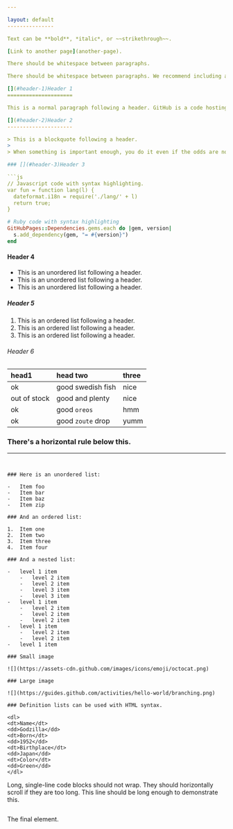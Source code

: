 ```yaml
---

layout: default
---------------

Text can be **bold**, *italic*, or ~~strikethrough~~.

[Link to another page](another-page).

There should be whitespace between paragraphs.

There should be whitespace between paragraphs. We recommend including a README, or a file with information about your project.

[](#header-1)Header 1
=====================

This is a normal paragraph following a header. GitHub is a code hosting platform for version control and collaboration. It lets you and others work together on projects from anywhere.

[](#header-2)Header 2
---------------------

> This is a blockquote following a header.
>
> When something is important enough, you do it even if the odds are not in your favor.

### [](#header-3)Header 3

```js
// Javascript code with syntax highlighting.
var fun = function lang(l) {
  dateformat.i18n = require('./lang/' + l)
  return true;
}
```

```ruby
# Ruby code with syntax highlighting
GitHubPages::Dependencies.gems.each do |gem, version|
  s.add_dependency(gem, "= #{version}")
end
```

#### [](#header-4)Header 4

-	This is an unordered list following a header.
-	This is an unordered list following a header.
-	This is an unordered list following a header.

##### [](#header-5)Header 5

1.	This is an ordered list following a header.
2.	This is an ordered list following a header.
3.	This is an ordered list following a header.

###### [](#header-6)Header 6

| head1        | head two          | three |
|:-------------|:------------------|:------|
| ok           | good swedish fish | nice  |
| out of stock | good and plenty   | nice  |
| ok           | good `oreos`      | hmm   |
| ok           | good `zoute` drop | yumm  |

### There's a horizontal rule below this.

---
```


### Here is an unordered list:

-	Item foo
-	Item bar
-	Item baz
-	Item zip

### And an ordered list:

1.	Item one
2.	Item two
3.	Item three
4.	Item four

### And a nested list:

-	level 1 item
	-	level 2 item
	-	level 2 item
	-	level 3 item
	-	level 3 item
-	level 1 item
	-	level 2 item
	-	level 2 item
	-	level 2 item
-	level 1 item
	-	level 2 item
	-	level 2 item
-	level 1 item

### Small image

![](https://assets-cdn.github.com/images/icons/emoji/octocat.png)

### Large image

![](https://guides.github.com/activities/hello-world/branching.png)

### Definition lists can be used with HTML syntax.

<dl>
<dt>Name</dt>
<dd>Godzilla</dd>
<dt>Born</dt>
<dd>1952</dd>
<dt>Birthplace</dt>
<dd>Japan</dd>
<dt>Color</dt>
<dd>Green</dd>
</dl>

```
Long, single-line code blocks should not wrap. They should horizontally scroll if they are too long. This line should be long enough to demonstrate this.
```

```
The final element.
```
